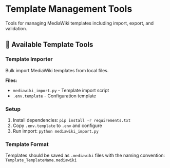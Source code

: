 # Template Management Tools

Tools for managing MediaWiki templates including import, export, and validation.

## 🎨 Available Template Tools

### Template Importer
Bulk import MediaWiki templates from local files.

**Files:**
- `mediawiki_import.py` - Template import script
- `.env.template` - Configuration template

### Setup
1. Install dependencies: `pip install -r requirements.txt`
2. Copy `.env.template` to `.env` and configure
3. Run import: `python mediawiki_import.py`

### Template Format
Templates should be saved as `.mediawiki` files with the naming convention:
`Template_TemplateName.mediawiki`

